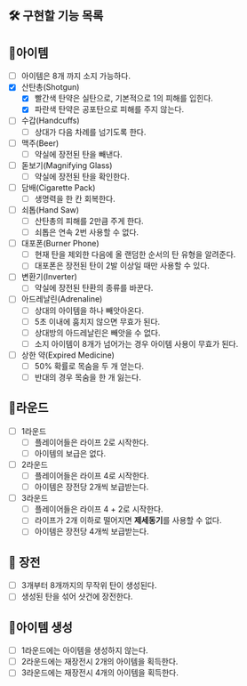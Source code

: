 🛠️ 구현할 기능 목록
---

## 🎁아이템

- [ ] 아이템은 8개 까지 소지 가능하다.
- [x] 산탄총(Shotgun)
    - [x] 빨간색 탄약은 실탄으로, 기본적으로 1의 피해를 입힌다.
    - [x] 파란색 탄약은 공포탄으로 피해를 주지 않는다.
- [ ] 수갑(Handcuffs)
    - [ ] 상대가 다음 차례를 넘기도록 한다.
- [ ] 맥주(Beer)
    - [ ] 약실에 장전된 탄을 빼낸다.
- [ ] 돋보기(Magnifying Glass)
    - [ ] 약실에 장전된 탄을 확인한다.
- [ ] 담배(Cigarette Pack)
  - [ ] 생명력을 한 칸 회복한다.
- [ ] 쇠톱(Hand Saw)
  - [ ] 산탄총의 피해를 2만큼 주게 한다.
  - [ ] 쇠톱은 연속 2번 사용할 수 없다.
- [ ] 대포폰(Burner Phone)
  - [ ] 현재 탄을 제외한 다음에 올 랜덤한 순서의 탄 유형을 알려준다.
  - [ ] 대포폰은 장전된 탄이 2발 이상일 때만 사용할 수 있다.
- [ ] 변환기(Inverter)
  - [ ] 약실에 장전된 탄환의 종류를 바꾼다.
- [ ] 아드레날린(Adrenaline)
  - [ ] 상대의 아이템을 하나 빼앗아온다.
  - [ ] 5초 이내에 훔치지 않으면 무효가 된다.
  - [ ] 상대방의 아드레날린은 빼앗을 수 없다.
  - [ ] 소지 아이템이 8개가 넘어가는 경우 아이템 사용이 무효가 된다.
- [ ] 상한 약(Expired Medicine)
  - [ ] 50% 확률로 목숨을 두 개 얻는다.
  - [ ] 반대의 경우 목숨을 한 개 잃는다.

## 🥊라운드
- [ ] 1라운드
  - [ ] 플레이어들은 라이프 2로 시작한다.
  - [ ] 아이템의 보급은 없다.
- [ ] 2라운드
  - [ ] 플레이어들은 라이프 4로 시작한다.
  - [ ] 아이템은 장전당 2개씩 보급받는다.
- [ ] 3라운드
  - [ ] 플레이어들은 라이프 4 + 2로 시작한다.
  - [ ] 라이프가 2개 이하로 떨어지면 **제세동기**를 사용할 수 없다.
  - [ ] 아이템은 장전당 4개씩 보급받는다.

## 🔫 장전
- [ ] 3개부터 8개까지의 무작위 탄이 생성된다.
- [ ] 생성된 탄을 섞어 샷건에 장전한다.

## 🎁아이템 생성
- [ ] 1라운드에는 아이템을 생성하지 않는다.
- [ ] 2라운드에는 재장전시 2개의 아이템을 획득한다.
- [ ] 3라운드에는 재장전시 4개의 아이템을 획득한다.